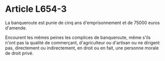 # Article L654-3

La banqueroute est punie de cinq ans d'emprisonnement et de 75000 euros d'amende.

Encourent les mêmes peines les complices de banqueroute, même s'ils n'ont pas la qualité de commerçant, d'agriculteur ou d'artisan ou ne dirigent pas, directement ou indirectement, en droit ou en fait, une personne morale de droit privé.
